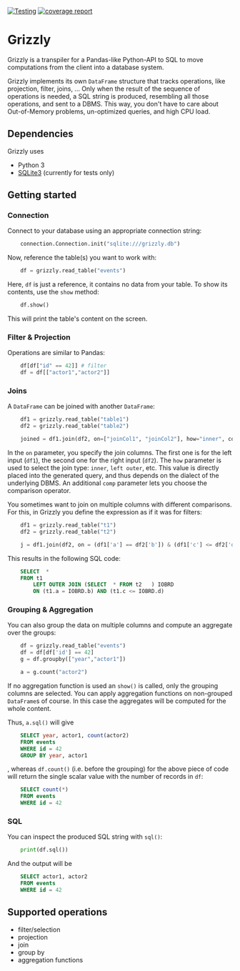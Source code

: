 [![Testing](https://dbgit.prakinf.tu-ilmenau.de/code/grizzly/badges/master/pipeline.svg)](https://dbgit.prakinf.tu-ilmenau.de/code/grizzly/commits/master)
[![coverage report](https://dbgit.prakinf.tu-ilmenau.de/code/grizzly/badges/master/coverage.svg)](https://dbgit.prakinf.tu-ilmenau.de/code/grizzly/commits/master)

# Grizzly

Grizzly is a transpiler for a Pandas-like Python-API to SQL to move computations from the client into a database system.

Grizzly implements its own `DataFrame` structure that tracks operations, like projection, filter, joins, ...
Only when the result of the sequence of operations is needed, a SQL string is produced, resembling all those operations, and sent to a DBMS.
This way, you don't have to care about Out-of-Memory problems, un-optimized queries, and high CPU load.

## Dependencies
Grizzly uses
  - Python 3
  - [SQLite3](https://docs.python.org/2/library/sqlite3.html) (currently for tests only)


## Getting started

### Connection
Connect to your database using an appropriate connection string:
```python 
    connection.Connection.init("sqlite:///grizzly.db")
```
Now, reference the table(s) you want to work with:
```python
    df = grizzly.read_table("events")
```
Here, `df` is just a reference, it contains no data from your table.
To show its contents, use the `show` method:
```python
    df.show()
```
This will print the table's content on the screen. 

### Filter & Projection
Operations are similar to Pandas:
```python
    df[df["id" == 42]] # filter
    df = df[["actor1","actor2"]]
```
### Joins

A `DataFrame` can be joined with another `DataFrame`:
```python
    df1 = grizzly.read_table("table1")
    df2 = grizzly.read_table("table2")

    joined = df1.join(df2, on=["joinCol1", "joinCol2"], how="inner", comp='=')
```
In the `on` parameter, you specify the join columns. The first one is for the left input (`df1`), the second one for the right input (`df2`).
The `how` parameter is used to select the join type: `inner`, `left outer`, etc. This value is directly placed into the generated query, and thus depends on 
the dialect of the underlying DBMS. An additional `comp` parameter lets you choose the comparison operator.

You sometimes want to join on multiple columns with different comparisons. For this, in Grizzly you define the expression as if it was for filters:
```python
    df1 = grizzly.read_table("t1")
    df2 = grizzly.read_table("t2")

    j = df1.join(df2, on = (df1['a'] == df2['b']) & (df1['c'] <= df2['d']), how="left outer")
```

This results in the following SQL code:
```sql    
    SELECT  * 
    FROM t1  
        LEFT OUTER JOIN (SELECT  * FROM t2   ) IOBRD 
        ON (t1.a = IOBRD.b) AND (t1.c <= IOBRD.d)
```
### Grouping & Aggregation

You can also group the data on multiple columns and compute an aggregate over the groups:
```python
    df = grizzly.read_table("events") 
    df = df[df['id'] == 42]
    g = df.groupby(["year","actor1"])

    a = g.count("actor2")
```
If no aggregation function is used an `show()` is called, only the grouping columns are selected.
You can apply aggregation functions on non-grouped `DataFrame`s of course. In this case the aggregates will be computed for the whole content.

Thus, `a.sql()` will give
```sql
    SELECT year, actor1, count(actor2) 
    FROM events
    WHERE id = 42
    GROUP BY year, actor1
```
, whereas `df.count()` (i.e. before the grouping) for the above piece of code will return the single scalar value with the number of records in `df`:
```sql
    SELECT count(*) 
    FROM events
    WHERE id = 42
```

### SQL

You can inspect the produced SQL string with `sql()`:
```python
    print(df.sql())
```
And the output will be 
```sql
    SELECT actor1, actor2
    FROM events
    WHERE id = 42
```

## Supported operations
  - filter/selection
  - projection
  - join
  - group by
  - aggregation functions